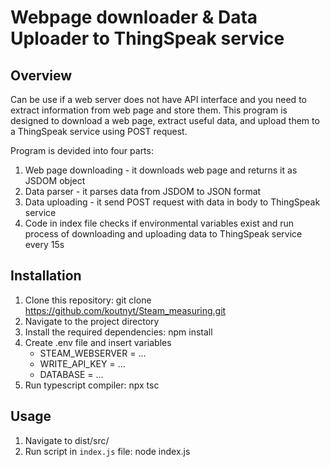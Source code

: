 # Webpage downloader & Data Uploader to ThingSpeak service

## Overview
Can be use if a web server does not have API interface and you need to extract information from web page and store them.
This program is designed to download a web page, extract useful data, and upload them to a ThingSpeak service using POST request.

Program is devided into four parts: 
1. Web page downloading - it downloads web page and returns it as JSDOM object
2. Data parser - it parses data from JSDOM to JSON format
3. Data uploading - it send POST request with data in body to ThingSpeak service
4. Code in index file checks if environmental variables exist and run process of downloading and uploading data to ThingSpeak service every 15s 

## Installation
1. Clone this repository: git clone https://github.com/koutnyt/Steam_measuring.git
2. Navigate to the project directory
3. Install the required dependencies: npm install
4. Create .env file and insert variables
    * STEAM_WEBSERVER = ...
    * WRITE_API_KEY = ...
    * DATABASE = ...
5. Run typescript compiler: npx tsc

## Usage
1. Navigate to dist/src/
2. Run script in `index.js` file: node index.js
